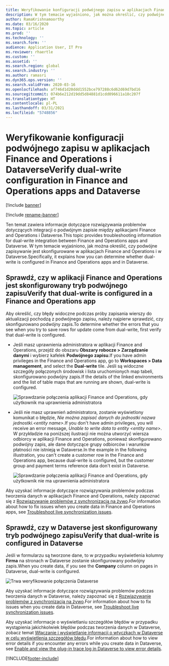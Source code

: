 ```yaml
---
title: Weryfikowanie konfiguracji podwójnego zapisu w aplikacjach Finance and Operations i Dataverse
description: W tym temacie wyjaśniono, jak można określić, czy podwójne zapisywanie jest skonfigurowane w aplikacjach Finance and Operations i w Dataverse.
author: RamaKrishnamoorthy
ms.date: 03/16/2020
ms.topic: article
ms.prod: ''
ms.technology: ''
ms.search.form: ''
audience: Application User, IT Pro
ms.reviewer: rhaertle
ms.custom: ''
ms.assetid: ''
ms.search.region: global
ms.search.industry: ''
ms.author: ramasri
ms.dyn365.ops.version: ''
ms.search.validFrom: 2020-03-16
ms.openlocfilehash: af746d1d20ddd1552bce797288c6d62d69d7bd16
ms.sourcegitcommit: 074b6e212d19dd5d84881d1cdd096611a18c207f
ms.translationtype: HT
ms.contentlocale: pl-PL
ms.lasthandoff: 03/31/2021
ms.locfileid: "5748856"
---
```

# <a name="verify-dual-write-configuration-in-finance-and-operations-apps-and-dataverse"></a><span data-ttu-id="7523b-103">Weryfikowanie konfiguracji podwójnego zapisu w aplikacjach Finance and Operations i Dataverse</span><span class="sxs-lookup"><span data-stu-id="7523b-103">Verify dual-write configuration in Finance and Operations apps and Dataverse</span></span>

[!include [banner](../../includes/banner.md)]

[!include [rename-banner](~/includes/cc-data-platform-banner.md)]



<span data-ttu-id="7523b-104">Ten temat zawiera informacje dotyczące rozwiązywania problemów dotyczących integracji o podwójnym zapisie między aplikacjami Finance and Operations i Dataverse.</span><span class="sxs-lookup"><span data-stu-id="7523b-104">This topic provides troubleshooting information for dual-write integration between Finance and Operations apps and Dataverse.</span></span> <span data-ttu-id="7523b-105">W tym temacie wyjaśniono, jak można określić, czy podwójne zapisywanie jest skonfigurowane w aplikacjach Finance and Operations i w Dataverse.</span><span class="sxs-lookup"><span data-stu-id="7523b-105">Specifically, it explains how you can determine whether dual-write is configured in Finance and Operations apps and in Dataverse.</span></span>

## <a name="verify-that-dual-write-is-configured-in-a-finance-and-operations-app"></a><span data-ttu-id="7523b-106">Sprawdź, czy w aplikacji Finance and Operations jest skonfigurowany tryb podwójnego zapisu</span><span class="sxs-lookup"><span data-stu-id="7523b-106">Verify that dual-write is configured in a Finance and Operations app</span></span>

<span data-ttu-id="7523b-107">Aby określić, czy błędy widoczne podczas próby zapisania wierszy do aktualizacji pochodzą z podwójnego zapisu, należy najpierw sprawdzić, czy skonfigurowano podwójny zapis.</span><span class="sxs-lookup"><span data-stu-id="7523b-107">To determine whether the errors that you see when you try to save rows for update come from dual-write, first verify that dual-write is configured.</span></span>

+ <span data-ttu-id="7523b-108">Jeśli masz uprawnienia administratora w aplikacji Finance and Operations, przejdź do obszaru **Obszary robocze \> Zarządzanie danymi** i wybierz kafelek **Podwójnego zapisu**.</span><span class="sxs-lookup"><span data-stu-id="7523b-108">If you have admin privileges in the Finance and Operations app, go to **Workspaces \> Data management**, and select the **Dual-write** tile.</span></span> <span data-ttu-id="7523b-109">Jeśli są widoczne szczegóły połączonych środowisk i lista uruchomionych map tabeli, skonfigurowano podwójny zapis.</span><span class="sxs-lookup"><span data-stu-id="7523b-109">If the details of the linked environments and the list of table maps that are running are shown, dual-write is configured.</span></span>

    ![Sprawdzanie połączenia aplikacji Finance and Operations, gdy użytkownik ma uprawnienia administratora](media/verify_fin_ops_1.png)

+ <span data-ttu-id="7523b-111">Jeśli nie masz uprawnień administratora, zostanie wyświetlony komunikat o błędzie, *Nie można zapisać danych do jednostki nazwa jednostki.\<entity name\>*.</span><span class="sxs-lookup"><span data-stu-id="7523b-111">If you don't have admin privileges, you will receive an error message, *Unable to write data to entity \<entity name\>*.</span></span> <span data-ttu-id="7523b-112">W przykładzie na poniższej ilustracji nie można utworzyć wiersza odbiorcy w aplikacji Finance and Operations, ponieważ skonfigurowano podwójny zapis, ale dane dotyczące grupy odbiorców i warunków płatności nie istnieją w Dataverse.</span><span class="sxs-lookup"><span data-stu-id="7523b-112">In the example in the following illustration, you can't create a customer row in the Finance and Operations app, because dual-write is configured, but the customer group and payment terms reference data don't exist in Dataverse.</span></span>

    ![Sprawdzanie połączenia aplikacji Finance and Operations, gdy użytkownik nie ma uprawnienia administratora](media/verify_fin_ops_2.png)

<span data-ttu-id="7523b-114">Aby uzyskać informacje dotyczące rozwiązywania problemów podczas tworzenia danych w aplikacjach Finance and Operations, należy zapoznać się z [Rozwiązywanie problemów z synchronizacją na żywo](dual-write-troubleshooting-live-sync.md).</span><span class="sxs-lookup"><span data-stu-id="7523b-114">For information about how to fix issues when you create data in Finance and Operations apps, see [Troubleshoot live synchronization issues](dual-write-troubleshooting-live-sync.md).</span></span>

## <a name="verify-that-dual-write-is-configured-in-dataverse"></a><span data-ttu-id="7523b-115">Sprawdź, czy w Dataverse jest skonfigurowany tryb podwójnego zapisu</span><span class="sxs-lookup"><span data-stu-id="7523b-115">Verify that dual-write is configured in Dataverse</span></span>

<span data-ttu-id="7523b-116">Jeśli w formularzu są tworzone dane, to w przypadku wyświetlenia kolumny **Firma** na stronach w Dataverse zostanie skonfigurowany podwójny zapis.</span><span class="sxs-lookup"><span data-stu-id="7523b-116">When you create data, if you see the **Company** column on pages in Dataverse, dual-write is configured.</span></span>

![Trwa weryfikowanie połączenia Dataverse](media/verify_cds.png)

<span data-ttu-id="7523b-118">Aby uzyskać informacje dotyczące rozwiązywania problemów podczas tworzenia danych w Dataverse, należy zapoznać się z [Rozwiązywanie problemów z synchronizacją na żywo](dual-write-troubleshooting-live-sync.md).</span><span class="sxs-lookup"><span data-stu-id="7523b-118">For information about how to fix issues when you create data in Dataverse, see [Troubleshoot live synchronization issues](dual-write-troubleshooting-live-sync.md).</span></span>

<span data-ttu-id="7523b-119">Aby uzyskać informacje o wyświetlaniu szczegółów błędów w przypadku wystąpienia jakichkolwiek błędów podczas tworzenia danych w Dataverse, zobacz temat [Włączanie i wyświetlanie informacji o wtyczkach w Dataverse w celu wyświetlenia szczegółów błędu](dual-write-troubleshooting.md#enable-view-trace).</span><span class="sxs-lookup"><span data-stu-id="7523b-119">For information about how to view error details if you encounter any errors while you create data in Dataverse, see [Enable and view the plug-in trace log in Dataverse to view error details](dual-write-troubleshooting.md#enable-view-trace).</span></span>


[!INCLUDE[footer-include](../../../../includes/footer-banner.md)]